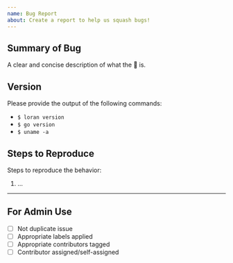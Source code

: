 ```yaml
---
name: Bug Report 
about: Create a report to help us squash bugs!
---
```


<!--------------------------------------------------------------------------- ☺
|       Thanks for opening an issue!
|
|       Before smashing the submit button please review the template.
|       Also, please also ensure that this is not a duplicate issue :)
☺ ---------------------------------------------------------------------------->

<!-- markdownlint-disable MD041 -->

## Summary of Bug

A clear and concise description of what the 🐞 is.

## Version

Please provide the output of the following commands:

- `$ loran version`
- `$ go version`
- `$ uname -a`

## Steps to Reproduce

Steps to reproduce the behavior:

1. ...

----

## For Admin Use

- [ ] Not duplicate issue
- [ ] Appropriate labels applied
- [ ] Appropriate contributors tagged
- [ ] Contributor assigned/self-assigned
